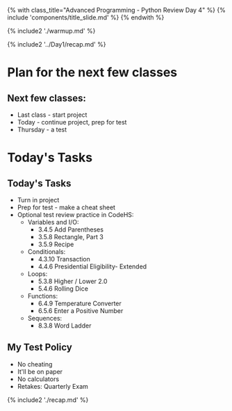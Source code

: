 {% with class_title="Advanced Programming - Python Review Day 4" %}
{% include 'components/title_slide.md' %}
{% endwith %}

{% include2 './warmup.md' %}


{% include2 '../Day1/recap.md' %}


# Plan for the next few classes

## Next few classes:

- Last class - start project
- Today - continue project, prep for test
- Thursday - a test


# Today's Tasks

## Today's Tasks
- Turn in project
- Prep for test - make a cheat sheet
- Optional test review practice in CodeHS:
    - Variables and I/O:
        - 3.4.5 Add Parentheses
        - 3.5.8 Rectangle, Part 3
        - 3.5.9 Recipe
    - Conditionals:
        - 4.3.10 Transaction
        - 4.4.6 Presidential Eligibility- Extended
    - Loops:
        - 5.3.8 Higher / Lower 2.0
        - 5.4.6 Rolling Dice
    - Functions:
        - 6.4.9 Temperature Converter
        - 6.5.6 Enter a Positive Number
    - Sequences:
        - 8.3.8 Word Ladder

## My Test Policy
- No cheating
- It'll be on paper
- No calculators
- Retakes: Quarterly Exam
    



{% include2 './recap.md' %}

